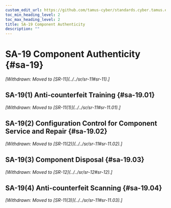 ```yaml
---
custom_edit_url: https://github.com/tamus-cyber/standards.cyber.tamus.edu/tree/main/static/content/tamus.edu/TAMUS_profile.xml
toc_min_heading_level: 2
toc_max_heading_level: 2
title: SA-19 Component Authenticity
description: ""
---
```


# SA-19 Component Authenticity {#sa-19}

<prop xmlns="http://csrc.nist.gov/ns/oscal/1.0" name="status" value="withdrawn">
            <em>[Withdrawn: Moved to [SR-11](../../sr/sr-11#sr-11).]</em>
         </prop>
         


## SA-19(1) Anti-counterfeit Training {#sa-19.01}

<prop xmlns="http://csrc.nist.gov/ns/oscal/1.0" name="status" value="withdrawn">
               <em>[Withdrawn: Moved to [SR-11(1)](../../sr/sr-11#sr-11.01).]</em>
            </prop>
            

## SA-19(2) Configuration Control for Component Service and Repair {#sa-19.02}

<prop xmlns="http://csrc.nist.gov/ns/oscal/1.0" name="status" value="withdrawn">
               <em>[Withdrawn: Moved to [SR-11(2)](../../sr/sr-11#sr-11.02).]</em>
            </prop>
            

## SA-19(3) Component Disposal {#sa-19.03}

<prop xmlns="http://csrc.nist.gov/ns/oscal/1.0" name="status" value="withdrawn">
               <em>[Withdrawn: Moved to [SR-12](../../sr/sr-12#sr-12).]</em>
            </prop>
            

## SA-19(4) Anti-counterfeit Scanning {#sa-19.04}

<prop xmlns="http://csrc.nist.gov/ns/oscal/1.0" name="status" value="withdrawn">
               <em>[Withdrawn: Moved to [SR-11(3)](../../sr/sr-11#sr-11.03).]</em>
            </prop>
            

